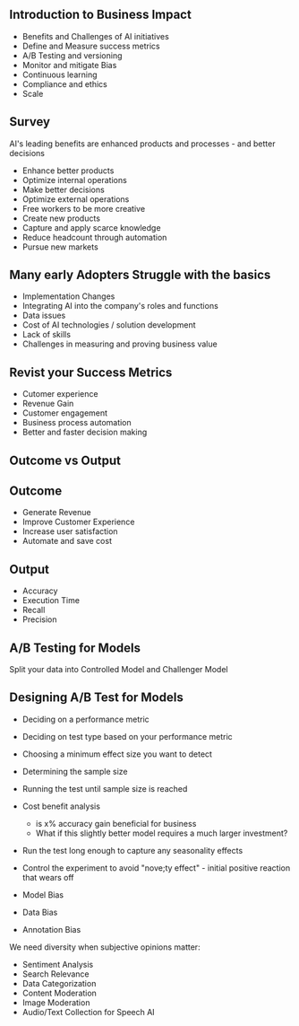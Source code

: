 Introduction to Business Impact
-------------------------------

- Benefits and Challenges of AI initiatives
- Define and Measure success metrics
- A/B Testing and versioning
- Monitor and mitigate Bias
- Continuous learning
- Compliance and ethics
- Scale

Survey
------

AI's leading benefits are enhanced products and processes - and better decisions

- Enhance better products
- Optimize internal operations
- Make better decisions
- Optimize external operations
- Free workers to be more creative
- Create new products
- Capture and apply scarce knowledge
- Reduce headcount through automation
- Pursue new markets

Many early Adopters Struggle with the basics
--------------------------------------------

- Implementation Changes
- Integrating AI into the company's roles and functions
- Data issues
- Cost of AI technologies / solution development
- Lack of skills
- Challenges in measuring and proving business value

Revist your Success Metrics
---------------------------

- Cutomer experience
- Revenue Gain
- Customer engagement
- Business process automation
- Better and faster decision making

Outcome vs Output
-----------------

Outcome
-------

- Generate Revenue
- Improve Customer Experience
- Increase user satisfaction
- Automate and save cost

Output
------

- Accuracy
- Execution Time
- Recall
- Precision

A/B Testing for Models
----------------------

Split your data into Controlled Model and Challenger Model

Designing A/B Test for Models
-----------------------------

- Deciding on a performance metric
- Deciding on test type based on your performance metric
- Choosing a minimum effect size you want to detect
- Determining the sample size
- Running the test until sample size is reached

- Cost benefit analysis
    - is x% accuracy gain beneficial for business
    - What if this slightly better model requires a much larger investment?

- Run the test long enough to capture any seasonality effects
- Control the experiment to avoid "nove;ty effect" - initial positive reaction that wears off

- Model Bias
- Data Bias
- Annotation Bias

We need diversity when subjective opinions matter:

- Sentiment Analysis
- Search Relevance
- Data Categorization
- Content Moderation
- Image Moderation
- Audio/Text Collection for Speech AI

